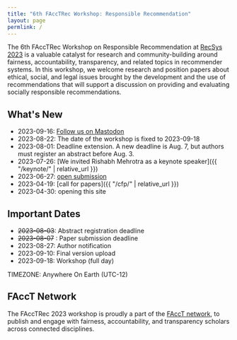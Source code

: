 ```yaml
---
title: "6th FAccTRec Workshop: Responsible Recommendation"
layout: page
permlink: /
---
```


The 6th FAccTRec Workshop on Responsible Recommendation at [RecSys 2023](https://recsys.acm.org/recsys23/) is a valuable catalyst for research and community-building around fairness, accountability, transparency, and related topics in recommender systems.
In this workshop, we welcome research and position papers about ethical, social, and legal issues brought by the development and the use of recommendations that will support a discussion on providing and evaluating socially responsible recommendations.

## What's New

* 2023-09-16: <a rel="me" href="https://recsys.social/@FAccTRec">Follow us on Mastodon</a>
* 2023-08-22: The date of the workshop is fixed to 2023-09-18
* 2023-08-01: Deadline extension. A new deadline is Aug. 7, but authors must register an abstract before Aug. 3.
* 2023-07-26: [We invited Rishabh Mehrotra as a keynote speaker]({{ "/keynote/" | relative_url }})
* 2023-06-27: [open submission](https://easychair.org/conferences/?conf=facctrec2023)
* 2023-04-19: [call for papers]({{ "/cfp/" | relative_url }})
* 2023-04-30: opening this site

## Important Dates

- <span style="text-decoration: line-through;">2023-08-03</span>: Abstract registration deadline
- <span style="text-decoration: line-through;">2023-08-07</span>  : Paper submission deadline
- 2023-08-27: Author notification
- 2023-09-10: Final version upload
- 2023-09-18: Workshop (full day)

TIMEZONE: Anywhere On Earth (UTC-12)

## FAccT Network

The FAccTRec 2023 workshop is proudly a part of the [FAccT network](https://facctconference.org/network/), to publish and engage with fairness, accountability, and transparency scholars across connected disciplines.
